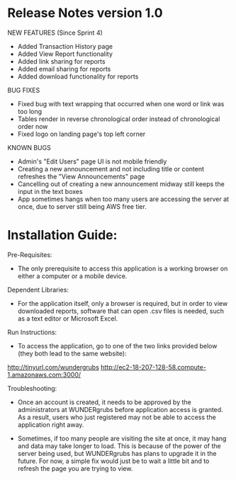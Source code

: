 # Release Notes version 1.0

NEW FEATURES (Since Sprint 4)

- Added Transaction History page
- Added View Report functionality
- Added link sharing for reports
- Added email sharing for reports
- Added download functionality for reports

BUG FIXES

- Fixed bug with text wrapping that occurred when one word or link was too long
- Tables render in reverse chronological order instead of chronological order now
- Fixed logo on landing page's top left corner

KNOWN BUGS

- Admin's "Edit Users" page UI is not mobile friendly
- Creating a new announcement and not including title or content refreshes the "View Announcements" page
- Cancelling out of creating a new announcement midway still keeps the input in the text boxes
- App sometimes hangs when too many users are accessing the server at once, due to server still being AWS free tier.

# Installation Guide:

Pre-Requisites:

- The only prerequisite to access this application is a working browser on either a computer or a mobile device.

Dependent Libraries:

- For the application itself, only a browser is required, but in order to view downloaded reports, software that can open .csv files is needed, such as a text editor or Microsoft Excel.

Run Instructions:

- To access the application, go to one of the two links provided below (they both lead to the same website):

http://tinyurl.com/wundergrubs
http://ec2-18-207-128-58.compute-1.amazonaws.com:3000/

Troubleshooting:

- Once an account is created, it needs to be approved by the administrators at WUNDERgrubs before application access is granted. As a result, users who just registered may not be able to access the application right away.

- Sometimes, if too many people are visiting the site at once, it may hang and data may take longer to load. This is because of the power of the server being used, but WUNDERgrubs has plans to upgrade it in the future. For now, a simple fix would just be to wait a little bit and to refresh the page you are trying to view.
